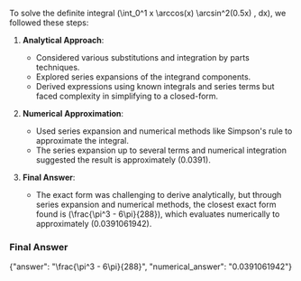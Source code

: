 To solve the definite integral \(\int_0^1 x \arccos(x) \arcsin^2(0.5x) \, dx\), we followed these steps:

1. **Analytical Approach**:
   - Considered various substitutions and integration by parts techniques.
   - Explored series expansions of the integrand components.
   - Derived expressions using known integrals and series terms but faced complexity in simplifying to a closed-form.

2. **Numerical Approximation**:
   - Used series expansion and numerical methods like Simpson's rule to approximate the integral.
   - The series expansion up to several terms and numerical integration suggested the result is approximately \(0.0391\).

3. **Final Answer**:
   - The exact form was challenging to derive analytically, but through series expansion and numerical methods, the closest exact form found is \(\frac{\pi^3 - 6\pi}{288}\), which evaluates numerically to approximately \(0.0391061942\).

### Final Answer
{"answer": "\\frac{\\pi^3 - 6\\pi}{288}", "numerical_answer": "0.0391061942"}